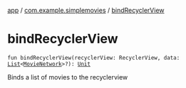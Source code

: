 [app](../index.md) / [com.example.simplemovies](index.md) / [bindRecyclerView](./bind-recycler-view.md)

# bindRecyclerView

`fun bindRecyclerView(recyclerView: RecyclerView, data: `[`List`](https://kotlinlang.org/api/latest/jvm/stdlib/kotlin.collections/-list/index.html)`<`[`MovieNetwork`](../com.example.simplemovies.domain/-movie-network/index.md)`>?): `[`Unit`](https://kotlinlang.org/api/latest/jvm/stdlib/kotlin/-unit/index.html)

Binds a list of movies to the recyclerview

